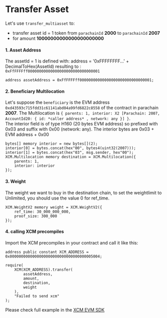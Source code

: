 # Transfer Asset

Let's use `transfer_multiasset` to:

- transfer asset id = 1 token from `parachainId` **2000** to `parachainId` **2007**
- for amount **10000000000000000000000**

#### 1. Asset Address

The assetId = 1 is defined with: address = '0xFFFFFFFF...' + DecimalToHex(AssetId) resulting to : `0xFfFFFFff00000000000000000000000000000001`

```solidity
address assetAddress = 0xFfFFFFff00000000000000000000000000000001;
```

#### 2. Beneficiary Multilocation

Let's suppose the `beneficiary` is the EVM address `0xd43593c715fdd31c61141abd04a99fd6822c8558` of the contract in parachain **2007**. The Multilocation is `{ parents: 1, interior: X2 [Parachain: 2007, AccountId20: { id: *caller address* , network: any }] }`.    
The interior field is of type H160 (20 bytes EVM address) so prefixed with 0x03 and suffix with 0x00 (network: any). The interior bytes are 0x03 + EVM address + 0x00

```solidity
bytes[] memory interior = new bytes[](2);
interior[0] = bytes.concat(hex"00", bytes4(uint32(2007)));
interior[1] = bytes.concat(hex"03", msg.sender, hex"00");
XCM.Multilocation memory destination = XCM.Multilocation({
    parents: 1,
    interior: interior
});
```

#### 3. Weight

The weight we want to buy in the destination chain, to set the weightlimit to Unlimited, you should use the value 0 for ref_time.

```solidity
XCM.WeightV2 memory weight = XCM.WeightV2({
    ref_time: 30_000_000_000,
    proof_size: 300_000
});
```

#### 4. calling XCM precompiles

Import the XCM precompiles in your contract and call it like this:

```solidity
address public constant XCM_ADDRESS =
0x0000000000000000000000000000000000005004;

require(
    XCM(XCM_ADDRESS).transfer(
        assetAddress,
        amount,
        destination,
        weight
    ),
    "Failed to send xcm"
);
```

Please check full example in the [XCM EVM SDK](https://github.com/AstarNetwork/EVM-XCM-Examples/tree/main/contracts/transfer-assets)